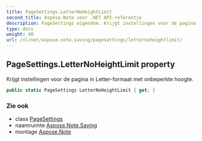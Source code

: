 ```yaml
---
title: PageSettings.LetterNoHeightLimit
second_title: Aspose.Note voor .NET API-referentie
description: PageSettings eigendom. Krijgt instellingen voor de pagina in Letterformaat met onbeperkte hoogte.
type: docs
weight: 40
url: /nl/net/aspose.note.saving/pagesettings/letternoheightlimit/
---
```

## PageSettings.LetterNoHeightLimit property

Krijgt instellingen voor de pagina in Letter-formaat met onbeperkte hoogte.

```csharp
public static PageSettings LetterNoHeightLimit { get; }
```

### Zie ook

* class [PageSettings](../)
* naamruimte [Aspose.Note.Saving](../../pagesettings/)
* montage [Aspose.Note](../../../)


